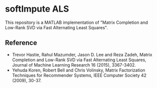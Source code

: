 # softImpute ALS

This repository is a MATLAB implementation of "Matrix Completion and Low-Rank SVD via Fast Alternating Least Squares".  

## Reference
- Trevor Hastie, Rahul Mazumder, Jason D. Lee and Reza Zadeh, Matrix Completion and Low-Rank SVD via Fast Alternating Least Squares, Journal of Machine Learning Research 16 (2015), 3367-3402.
- Yehuda Koren, Robert Bell and Chris Volinsky, Matrix Factorization Techniques for Recommender Systems, IEEE Computer Society 42 (2009), 30-37.
